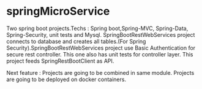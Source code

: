 # springMicroService
Two spring boot projects.Techs : Spring boot,Spring-MVC, Spring-Data, Spring-Security, unit tests and Mysql.
SpringBootRestWebServices project connects to database and creates all tables.(For Spring Security).SpringBootRestWebServices project use Basic Authentication for secure rest controller.
This one also has unit tests for controller layer.
This project feeds SpringRestBootClient as API.

Next feature :
Projects are going to be combined in same module.
Projects are going to be deployed on docker containers.

